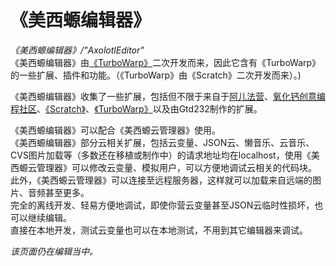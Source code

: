 # 《美西螈编辑器》  
*《美西螈编辑器》/"AxolotlEditor"*  
《美西螈编辑器》由[《TurboWarp》](//turbowarp.org)二次开发而来，因此它含有《TurboWarp》的一些扩展、插件和功能。（《TurboWarp》由《Scratch》二次开发而来）。) 

《美西螈编辑器》收集了一些扩展，包括但不限于来自于[阿儿法营](//aerfaying.com)、[氧化钙创意编程社区](//150.158.13.104)、[《Scratch》](//scratch.mit.edu)、[《TurboWarp》](//turbowarp.org)以及由Gtd232制作的扩展。  

《美西螈编辑器》可以配合《美西螈云管理器》使用。  
《美西螈编辑器》部分云相关扩展，包括云变量、JSON云、懒音乐、云音乐、CVS图片加载等（多数还在移植或制作中）的请求地址均在localhost，使用《美西螈云管理器》可以修改云变量、模拟用户，可以方便地调试云相关的代码块。  
此外，《美西螈云管理器》可以连接至远程服务器，这样就可以加载来自远端的图片、音频甚至更多。  
完全的离线开发、轻易方便地调试，即使你营云变量甚至JSON云临时性损坏，也可以继续编辑。  
直接在本地开发，测试云变量也可以在本地测试，不用到其它编辑器来调试。  

*该页面仍在编辑当中。*